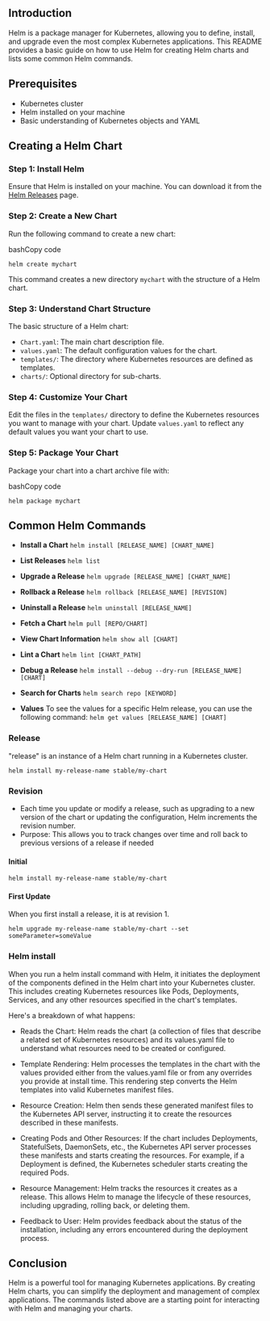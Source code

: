 
## Introduction

Helm is a package manager for Kubernetes, allowing you to define, install, and upgrade even the most complex Kubernetes applications. This README provides a basic guide on how to use Helm for creating Helm charts and lists some common Helm commands.

## Prerequisites

-   Kubernetes cluster
-   Helm installed on your machine
-   Basic understanding of Kubernetes objects and YAML

## Creating a Helm Chart

### Step 1: Install Helm

Ensure that Helm is installed on your machine. You can download it from the [Helm Releases](https://github.com/helm/helm/releases) page.

### Step 2: Create a New Chart

Run the following command to create a new chart:

bashCopy code

`helm create mychart` 

This command creates a new directory `mychart` with the structure of a Helm chart.

### Step 3: Understand Chart Structure

The basic structure of a Helm chart:

-   `Chart.yaml`: The main chart description file.
-   `values.yaml`: The default configuration values for the chart.
-   `templates/`: The directory where Kubernetes resources are defined as templates.
-   `charts/`: Optional directory for sub-charts.

### Step 4: Customize Your Chart

Edit the files in the `templates/` directory to define the Kubernetes resources you want to manage with your chart. Update `values.yaml` to reflect any default values you want your chart to use.

### Step 5: Package Your Chart

Package your chart into a chart archive file with:

bashCopy code

`helm package mychart` 

## Common Helm Commands

-   **Install a Chart**
    `helm install [RELEASE_NAME] [CHART_NAME]` 
    
-   **List Releases**
    `helm list` 
    
-   **Upgrade a Release**
    `helm upgrade [RELEASE_NAME] [CHART_NAME]` 
    
-   **Rollback a Release**
    `helm rollback [RELEASE_NAME] [REVISION]` 
    
-   **Uninstall a Release**
    `helm uninstall [RELEASE_NAME]` 
    
-   **Fetch a Chart**
    `helm pull [REPO/CHART]` 
    
-   **View Chart Information**
    `helm show all [CHART]` 
    
-   **Lint a Chart**
    `helm lint [CHART_PATH]` 
    
-   **Debug a Release**
    `helm install --debug --dry-run [RELEASE_NAME] [CHART]` 
    
-   **Search for Charts**
    `helm search repo [KEYWORD]` 

-  **Values**
    To see the values for a specific Helm release, you can use the following command:
    `helm get values [RELEASE_NAME] [CHART]`
    

### Release
 "release" is an instance of a Helm chart running in a Kubernetes cluster.
 ```
helm install my-release-name stable/my-chart
```

### Revision
- Each time you update or modify a release, such as upgrading to a new version of the chart or updating the configuration, Helm increments the revision number.
- Purpose: This allows you to track changes over time and roll back to previous versions of a release if needed

#### Initial 
 ```
helm install my-release-name stable/my-chart
```

#### First Update
When you first install a release, it is at revision 1.
```
helm upgrade my-release-name stable/my-chart --set someParameter=someValue
```

### Helm install
When you run a helm install command with Helm, it initiates the deployment of the components defined in the Helm chart into your Kubernetes cluster. This includes creating Kubernetes resources like Pods, Deployments, Services, and any other resources specified in the chart's templates.

Here's a breakdown of what happens:

- Reads the Chart: Helm reads the chart (a collection of files that describe a related set of Kubernetes resources) and its values.yaml file to understand what resources need to be created or configured.

- Template Rendering: Helm processes the templates in the chart with the values provided either from the values.yaml file or from any overrides you provide at install time. This rendering step converts the Helm templates into valid Kubernetes manifest files.

- Resource Creation: Helm then sends these generated manifest files to the Kubernetes API server, instructing it to create the resources described in these manifests.

- Creating Pods and Other Resources: If the chart includes Deployments, StatefulSets, DaemonSets, etc., the Kubernetes API server processes these manifests and starts creating the resources. For example, if a Deployment is defined, the Kubernetes scheduler starts creating the required Pods.

- Resource Management: Helm tracks the resources it creates as a release. This allows Helm to manage the lifecycle of these resources, including upgrading, rolling back, or deleting them.

- Feedback to User: Helm provides feedback about the status of the installation, including any errors encountered during the deployment process.

## Conclusion

Helm is a powerful tool for managing Kubernetes applications. By creating Helm charts, you can simplify the deployment and management of complex applications. The commands listed above are a starting point for interacting with Helm and managing your charts.
